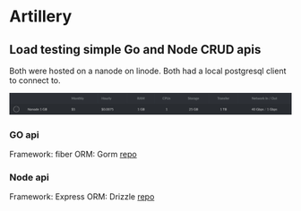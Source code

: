# Artillery

## Load testing simple Go and Node CRUD apis
Both were hosted on a nanode on linode. 
Both had a local postgresql client to connect to.


![Linode details](images/nanode-details.png)

### GO api
Framework: fiber
ORM: Gorm
[repo](https://github.com/moosashah/go-crud)

### Node api
Framework: Express
ORM: Drizzle
[repo](https://github.com/moosashah/express-crud)
